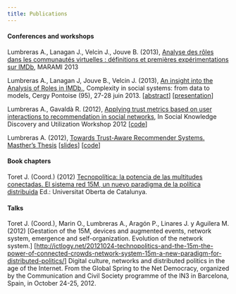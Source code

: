 ```yaml
---
title: Publications
---
```


#### Conferences and workshops

Lumbreras A., Lanagan J., Velcin J.,  Jouve B. (2013), [Analyse des rôles dans les communautés virtuelles : définitions et premières expérimentations sur IMDb](http://arxiv.org/ftp/arxiv/papers/1309/1309.7187.pdf),   MARAMI 2013 

Lumbreras A., Lanagan J, Jouve B., Velcin J. (2013), [An insight into the Analysis of Roles in IMDb.](http://complexity-in-social-systems.u-cergy.fr/?page_id=326), Complexity in social systems: from data to models, Cergy Pontoise (95), 27-28 juin 2013. [[abstract](http://albertolumbreras.net/files/Lumbreras_et_al_2013_1.pdf)] [[presentation](http://albertolumbreras.net/files/Lumbreras_et_al_2013_1_slides.pdf)]

Lumbreras A., Gavaldà R. (2012), [Applying trust metrics based on user interactions to recommendation in social networks](http://albertolumbreras.net/files/Lumbreras_Gavalda_ASONAM_2012_extversion.pdf), In Social Knowledge Discovery and Utilization Workshop 2012 [[code](https://bitbucket.org/alberto.lumbreras/a-trust-aware-recommender-for-twitter)]

Lumbreras A. (2012), [Towards Trust-Aware Recommender Systems. Masther’s Thesis](http://albertolumbreras.net/files/Lumbreras_MasterThesis.pdf) [[slides](http://www.slideshare.net/anarcaster/towards-trustaware-recommender-systems)] [[code](https://bitbucket.org/alberto.lumbreras/a-trust-aware-recommender-for-twitter)]


#### Book chapters

Toret J. (Coord.) (2012) [Tecnopolítica: la potencia de las multitudes conectadas. El sistema red 15M, un nuevo paradigma de la política distribuida](http://journals.uoc.edu/index.php/in3-working-paper-series/article/view/1878) Ed.: Universitat Oberta de Catalunya.

#### Talks

Toret J. (Coord.), Marin O., Lumbreras A., Aragón P., Linares J. y Aguilera M. (2012) [Gestation of the 15M, devices and augmented events, network system, emergence and self-organization. Evolution of the network system.] [http://ictlogy.net/20121024-technopolitics-and-the-15m-the-power-of-connected-crowds-network-system-15m-a-new-paradigm-for-distributed-politics/]  Digital culture, networks and distributed politics in the age of the Internet. From the Global Spring to the Net Democracy, organized by the Communication and Civil Society programme of the IN3 in Barcelona, Spain, in October 24-25, 2012.
